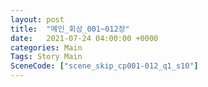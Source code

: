 ```yaml
---
layout: post
title:  "메인_회상_001~012장"
date:   2021-07-24 04:00:00 +0000
categories: Main
Tags: Story Main
SceneCode: ["scene_skip_cp001-012_q1_s10"]
---
```

